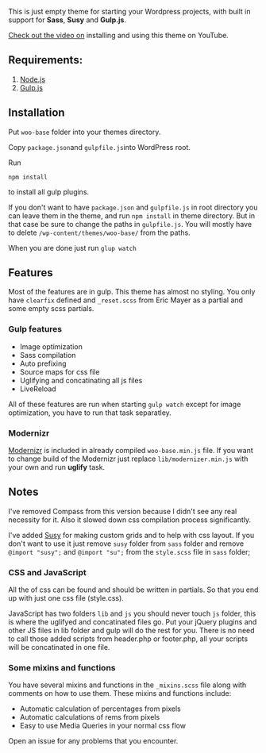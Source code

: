 This is just empty theme for starting your Wordpress projects, with
built in support for **Sass**, **Susy** and **Gulp.js**.

[Check out the video on](https://www.youtube.com/watch?v=UtZ9LXoJ_YQ) installing and using this theme on YouTube.

## Requirements:

1. [Node.js](https://nodejs.org/)
2. [Gulp.js](http://gulpjs.com/)

## Installation

Put `woo-base` folder into your themes directory. 

Copy `package.json`and `gulpfile.js`into WordPress root. 

Run

```shell
npm install
```

to install all gulp plugins.

If you don't want to have `package.json` and `gulpfile.js` in root directory you can leave them in the theme, and run `npm install` in theme directory. But in that case be sure to change the paths in `gulpfile.js`. You will mostly have to delete `/wp-content/themes/woo-base/` from the paths.

When you are done just run `glup watch`

## Features

Most of the features are in gulp. This theme has almost no styling. You only have `clearfix` defined and `_reset.scss` from Eric Mayer as a partial and some empty scss partials.

### Gulp features

* Image optimization
* Sass compilation
* Auto prefixing
* Source maps for css file
* Uglifying and concatinating all js files
* LiveReload

All of these features are run when starting `gulp watch` except for image optimization, you have to run that task separatley.

### Modernizr

[Modernizr](https://modernizr.com/) is included in already compiled `woo-base.min.js` file. If you want to change build of the Modernizr just replace `lib/modernizer.min.js` with your own and run **uglify** task. 

## Notes

I've removed Compass from this version because I didn't see any real necessity for it. Also it slowed down css compilation process significantly. 

I've added [Susy](http://susy.oddbird.net/) for making custom grids and to help with css layout. If you don't want to use it just remove `susy` folder from `sass` folder and remove `@import "susy";` and `@import "su";` from the `style.scss` file in `sass` folder;

### CSS and JavaScript

All the of css can be found and should be written in partials. So that you end up with just one css file (style.css). 

JavaScript has two folders `lib` and `js` you should never touch `js` folder, this is where the uglifyed and concatinated files go. Put your jQuery plugins and other JS files in lib folder and gulp will do the rest for you. There is no need to call those added scripts from header.php or footer.php, all your scripts will be concatinated in one file.

### Some mixins and functions

You have several mixins and functions in the `_mixins.scss` file along with comments on how to use them. These mixins and functions include:

* Automatic calculation of percentages from pixels
* Automatic calculations of rems from pixels 
* Easy to use Media Queries in your normal css flow

Open an issue for any problems that you encounter. 